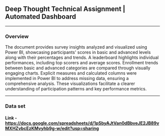 ## Deep Thought Technical Assignment | Automated Dashboard
---

### Overview
The document provides survey insights analyzed and visualized using Power BI, showcasing participants' scores in basic and advanced levels along with their percentages and trends. A leaderboard highlights individual performances, including top scorers and average scores. Enrollment trends between basic and advanced categories are compared through visually engaging charts. Explicit measures and calculated columns were implemented in Power BI to address missing data, ensuring a comprehensive analysis. These visualizations facilitate a clearer understanding of participation patterns and key performance metrics.

---
### Data set
#### Link - https://docs.google.com/spreadsheets/d/1pSbyAJtVan0dBbveJE2JB89vMXHZvbcEzKMvyhb9g-w/edit?usp=sharing
